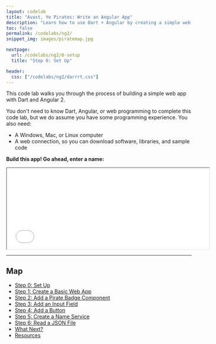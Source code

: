```yaml
---
layout: codelab
title: "Avast, Ye Pirates: Write an Angular App"
description: "Learn how to use Dart + Angular by creating a simple web app."
toc: false
permalink: /codelabs/ng2/
snippet_img: images/piratemap.jpg

nextpage:
  url: /codelabs/ng2/0-setup
  title: "Step 0: Set Up"

header:
  css: ["/codelabs/ng2/darrrt.css"]
---
```


This code lab walks you through the process of building a simple
web app with Dart and Angular 2.

You don't need to know Dart, Angular, or web programming to complete
this code lab, but we do assume you have some programming experience.
You also need:

* A Windows, Mac, or Linux computer
* A web connection, so you can download software, libraries, and sample code

<strong>Build this app! Go ahead, enter a name:</strong>

<iframe class="running-app-frame"
        style="height:220px;width:550px;"
        src="examples/web/index.html">
</iframe>

<hr>

<div class="piratemap" markdown="1" style="min-height:325px">

## Map

* [Step 0: Set Up](0-setup)
* [Step 1: Create a Basic Web App](1-skeleton)
* [Step 2: Add a Pirate Badge Component](2-blankbadge)
* [Step 3: Add an Input Field](3-inputnamebadge)
* [Step 4: Add a Button](4-buttonbadge)
* [Step 5: Create a Name Service](5-piratenameservice)
* [Step 6: Read a JSON File](6-readjsonfile)
* [What Next?](what-next)
* [Resources](resources)
</div>

